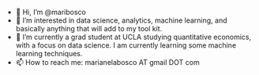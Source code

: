 - 👋 Hi, I’m @maribosco
- 👀 I’m interested in data science, analytics, machine learning, and basically anything that will add to my tool kit. 
- 🌱 I’m currently a grad student at UCLA studying quantitative economics, with a focus on data science. I am currently learning some machine learning techniques.
- 📫 How to reach me: marianelabosco AT gmail DOT com

<!---
maribosco/maribosco is a ✨ special ✨ repository because its `README.md` (this file) appears on your GitHub profile.
You can click the Preview link to take a look at your changes.
--->

